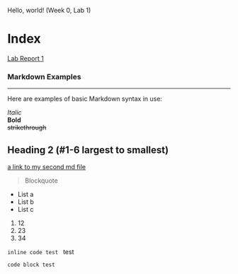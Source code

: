 Hello, world! (Week 0, Lab 1)


# Index
[Lab Report 1](https://quantiumtech.github.io/cse15l-lab-reports/lab-report-1-week-0.html)

###  Markdown Examples
---  
Here are examples of basic Markdown syntax in use:

*Italic*   
**Bold**  
~~strikethrough~~
## Heading 2 (#1-6 largest to smallest)
[a link to my second md file](https://quantiumtech.github.io/cse15l-lab-reports/test.html)

>Blockquote  

* List a
* List b
* List c

1. 12
2. 23
3. 34


`inline code test ` test

 
```
code block test
```
